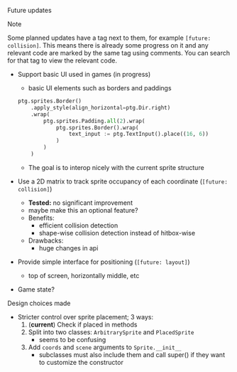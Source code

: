 Future updates

> [!NOTE]
> Some planned updates have a tag next to them, for example `[future: collision]`.
> This means there is already some progress on it and any relevant code are marked by the same tag using comments.
> You can search for that tag to view the relevant code.

- Support basic UI used in games (in progress)
    * basic UI elements such as borders and paddings
    ```python
    ptg.sprites.Border()
        .apply_style(align_horizontal=ptg.Dir.right)
        .wrap(
            ptg.sprites.Padding.all(2).wrap(
                ptg.sprites.Border().wrap(
                    text_input := ptg.TextInput().place((16, 6))
                )
            )
        )
    ```
    * The goal is to interop nicely with the current sprite structure

- Use a 2D matrix to track sprite occupancy of each coordinate (`[future: collision]`)
    * **Tested:** no significant improvement
    * maybe make this an optional feature?
    * Benefits:
        * efficient collision detection
        * shape-wise collision detection instead of hitbox-wise
    * Drawbacks:
        * huge changes in api

- Provide simple interface for positioning (`[future: layout]`)
    * top of screen, horizontally middle, etc

- Game state?

Design choices made

- Stricter control over sprite placement; 3 ways:
    1. (**current**) Check if placed in methods
    2. Split into two classes: `ArbitrarySprite` and `PlacedSprite`
        * seems to be confusing
    3. Add `coords` and `scene` arguments to `Sprite.__init__`
        * subclasses must also include them and call super() if they want to customize the constructor
